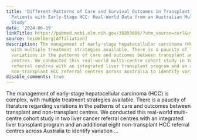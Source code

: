 ```yaml
---
title: 'Different Patterns of Care and Survival Outcomes in Transplant-Centre Managed
  Patients with Early-Stage HCC: Real-World Data from an Australian Multi-Centre Cohort
  Study'
date: '2024-06-19'
linkTitle: https://pubmed.ncbi.nlm.nih.gov/38893086/?utm_source=curl&utm_medium=rss&utm_campaign=pubmed-2&utm_content=1FakS-2QOkCT8HsMOQP1bCRQ4YzyumYOmxmF0moLsQ3dFB1E9V&fc=20220326224207&ff=20240619181657&v=2.18.0.post9+e462414
source: heidelberg[Affiliation]
description: The management of early-stage hepatocellular carcinoma (HCC) is complex,
  with multiple treatment strategies available. There is a paucity of literature regarding
  variations in the patterns of care and outcomes between transplant and non-transplant
  centres. We conducted this real-world multi-centre cohort study in two liver cancer
  referral centres with an integrated liver transplant program and an additional eight
  non-transplant HCC referral centres across Australia to identify variation ...
disable_comments: true
---
```

The management of early-stage hepatocellular carcinoma (HCC) is complex, with multiple treatment strategies available. There is a paucity of literature regarding variations in the patterns of care and outcomes between transplant and non-transplant centres. We conducted this real-world multi-centre cohort study in two liver cancer referral centres with an integrated liver transplant program and an additional eight non-transplant HCC referral centres across Australia to identify variation ...